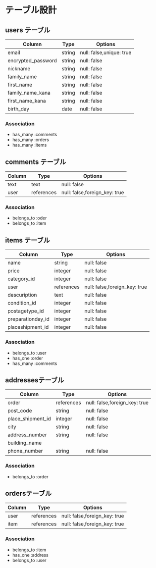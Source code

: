 # テーブル設計

## users テーブル

| Column             | Type   | Options                 |
| ------------------ | ------ | ----------------------- |
| email              | string | null: false,unique: true|
| encrypted_password | string | null: false             |
| nickname           | string | null: false             |
| family_name        | string | null: false             |
| first_name         | string | null: false             |
| family_name_kana   | string | null: false             |
| first_name_kana    | string | null: false             |
| birth_day          | date   | null: false             |


### Association

- has_many :comments
- has_many :orders
- has_many :items

## comments テーブル

| Column      | Type      | Options                       |
| ----------- | --------- | ----------------------------- |
| text        | text      | null: false                   |
| user        | references| null: false,foreign_key: true |

### Association

- belongs_to :oder
- belongs_to :item

## items テーブル

| Column              | Type      | Options                       |
| ------------------- | --------- | ----------------------------- |
| name                | string    | null: false                   |
| price               | integer   | null: false                   |
| category_id         | integer   | null: false                   |
| user                | references| null: false,foreign_key: true |
| descuription        | text      | null: false                   |
| condition_id        | integer   | null: false                   |
| postagetype_id     | integer   | null: false                   |
| preparationday_id  | integer   | null: false                   |
| placeshipment_id   | integer   | null: false                   |

### Association

- belongs_to :user
- has_one :order
- has_many :comments

## addressesテーブル

| Column            | Type       | Options                        |
| ----------------- | ---------- | ------------------------------ |
| order             | references | null: false,foreign_key: true  |
| post_code         | string     | null: false                    |
| place_shipment_id | integer    | null: false                    |
| city              | string     | null: false                    |
| address_number    | string     | null: false                    |
| building_name     |            |                                |
| phone_number      | string     | null: false                    |

### Association
- belongs_to :order


## ordersテーブル

| Column        | Type       | Options                       |
| ------------- | ---------- | ----------------------------- |
| user          | references | null: false,foreign_key: true |
| item          | references | null: false,foreign_key: true |

### Association
- belongs_to :item
- has_one :address
- belongs_to :user